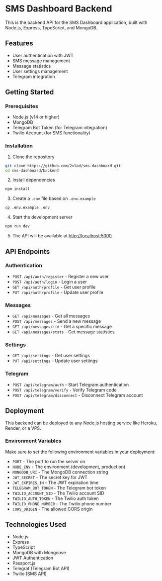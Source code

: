 # SMS Dashboard Backend

This is the backend API for the SMS Dashboard application, built with Node.js, Express, TypeScript, and MongoDB.

## Features

- User authentication with JWT
- SMS message management
- Message statistics
- User settings management
- Telegram integration

## Getting Started

### Prerequisites

- Node.js (v14 or higher)
- MongoDB
- Telegram Bot Token (for Telegram integration)
- Twilio Account (for SMS functionality)

### Installation

1. Clone the repository
```bash
git clone https://github.com/2vlad/sms-dashboard.git
cd sms-dashboard/backend
```

2. Install dependencies
```bash
npm install
```

3. Create a `.env` file based on `.env.example`
```bash
cp .env.example .env
```

4. Start the development server
```bash
npm run dev
```

5. The API will be available at [http://localhost:5000](http://localhost:5000)

## API Endpoints

### Authentication
- `POST /api/auth/register` - Register a new user
- `POST /api/auth/login` - Login a user
- `GET /api/auth/profile` - Get user profile
- `PUT /api/auth/profile` - Update user profile

### Messages
- `GET /api/messages` - Get all messages
- `POST /api/messages` - Send a new message
- `GET /api/messages/:id` - Get a specific message
- `GET /api/messages/stats` - Get message statistics

### Settings
- `GET /api/settings` - Get user settings
- `PUT /api/settings` - Update user settings

### Telegram
- `POST /api/telegram/auth` - Start Telegram authentication
- `POST /api/telegram/verify` - Verify Telegram code
- `POST /api/telegram/disconnect` - Disconnect Telegram account

## Deployment

This backend can be deployed to any Node.js hosting service like Heroku, Render, or a VPS.

### Environment Variables

Make sure to set the following environment variables in your deployment:

- `PORT` - The port to run the server on
- `NODE_ENV` - The environment (development, production)
- `MONGODB_URI` - The MongoDB connection string
- `JWT_SECRET` - The secret key for JWT
- `JWT_EXPIRES_IN` - The JWT expiration time
- `TELEGRAM_BOT_TOKEN` - The Telegram bot token
- `TWILIO_ACCOUNT_SID` - The Twilio account SID
- `TWILIO_AUTH_TOKEN` - The Twilio auth token
- `TWILIO_PHONE_NUMBER` - The Twilio phone number
- `CORS_ORIGIN` - The allowed CORS origin

## Technologies Used

- Node.js
- Express
- TypeScript
- MongoDB with Mongoose
- JWT Authentication
- Passport.js
- Telegraf (Telegram Bot API)
- Twilio (SMS API) 